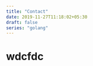 ```yaml
---
title: "Contact"
date: 2019-11-27T11:18:02+05:30
draft: false
series: "golang"
---
```

<h1>wdcfdc</h1>